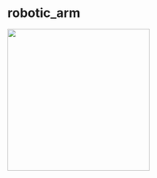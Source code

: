 # robotic_arm

<img src="https://github.com/AbhinandIITM/robotic_arm/blob/main/videos/gui_control.gif" width="320" height="320" />


